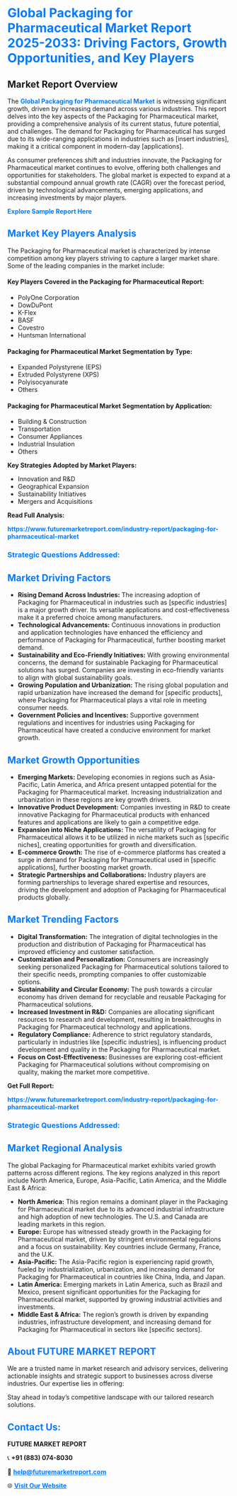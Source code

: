 <h1 style="color: #007BFF;">Global Packaging for Pharmaceutical Market Report 2025-2033: Driving Factors, Growth Opportunities, and Key Players</h1>

<section id="overview">
<h2>Market Report Overview</h2>
<p>The <a href="https://www.futuremarketreport.com/industry-report/packaging-for-pharmaceutical-market" style="color: #007BFF; text-decoration: none;"><strong>Global Packaging for Pharmaceutical Market</strong></a> is witnessing significant growth, driven by increasing demand across various industries. This report delves into the key aspects of the Packaging for Pharmaceutical market, providing a comprehensive analysis of its current status, future potential, and challenges. The demand for Packaging for Pharmaceutical has surged due to its wide-ranging applications in industries such as [insert industries], making it a critical component in modern-day [applications].</p>
<p>As consumer preferences shift and industries innovate, the Packaging for Pharmaceutical market continues to evolve, offering both challenges and opportunities for stakeholders. The global market is expected to expand at a substantial compound annual growth rate (CAGR) over the forecast period, driven by technological advancements, emerging applications, and increasing investments by major players.</p>
</section>

<section id="overview">
<p><a href="https://www.futuremarketreport.com/request-sample/reportId=32264" style="color: #007BFF; text-decoration: none;"><strong>Explore Sample Report Here</strong></a></p>
</section>

<section id="key-players">
<h2 style="color: #007BFF;">Market Key Players Analysis</h2>
<p>The Packaging for Pharmaceutical market is characterized by intense competition among key players striving to capture a larger market share. Some of the leading companies in the market include:</p>
<h4>Key Players Covered in the Packaging for Pharmaceutical Report:</h4>
<ul><li>PolyOne Corporation</li><li>DowDuPont</li><li>K-Flex</li><li>BASF</li><li>Covestro</li><li>Huntsman International</li></ul>
<h4>Packaging for Pharmaceutical Market Segmentation by Type:</h4>
<ul><li>Expanded Polystyrene (EPS)</li><li>Extruded Polystyrene (XPS)</li><li>Polyisocyanurate</li><li>Others</li></ul>

<h4>Packaging for Pharmaceutical Market Segmentation by Application:</h4>
<ul><li>Building &amp; Construction</li><li>Transportation</li><li>Consumer Appliances</li><li>Industrial Insulation</li><li>Others</li></ul>
<p><strong>Key Strategies Adopted by Market Players:</strong></p>
<ul>
<li>Innovation and R&D</li>
<li>Geographical Expansion</li>
<li>Sustainability Initiatives</li>
<li>Mergers and Acquisitions</li>
</ul>
</section>

<section>
<p><strong>Read Full Analysis: </strong></p><a href="https://www.futuremarketreport.com/industry-report/packaging-for-pharmaceutical-market" style="color: #007BFF; text-decoration: none;"><strong>https://www.futuremarketreport.com/industry-report/packaging-for-pharmaceutical-market</strong></a>
<h3 style="color: #007BFF;">Strategic Questions Addressed:</h3>
</section>

<section id="driving-factors">
<h2 style="color: #007BFF;">Market Driving Factors</h2>
<ul>
<li><strong>Rising Demand Across Industries:</strong> The increasing adoption of Packaging for Pharmaceutical in industries such as [specific industries] is a major growth driver. Its versatile applications and cost-effectiveness make it a preferred choice among manufacturers.</li>
<li><strong>Technological Advancements:</strong> Continuous innovations in production and application technologies have enhanced the efficiency and performance of Packaging for Pharmaceutical, further boosting market demand.</li>
<li><strong>Sustainability and Eco-Friendly Initiatives:</strong> With growing environmental concerns, the demand for sustainable Packaging for Pharmaceutical solutions has surged. Companies are investing in eco-friendly variants to align with global sustainability goals.</li>
<li><strong>Growing Population and Urbanization:</strong> The rising global population and rapid urbanization have increased the demand for [specific products], where Packaging for Pharmaceutical plays a vital role in meeting consumer needs.</li>
<li><strong>Government Policies and Incentives:</strong> Supportive government regulations and incentives for industries using Packaging for Pharmaceutical have created a conducive environment for market growth.</li>
</ul>
</section>

<section id="growth-opportunities">
<h2 style="color: #007BFF;">Market Growth Opportunities</h2>
<ul>
<li><strong>Emerging Markets:</strong> Developing economies in regions such as Asia-Pacific, Latin America, and Africa present untapped potential for the Packaging for Pharmaceutical market. Increasing industrialization and urbanization in these regions are key growth drivers.</li>
<li><strong>Innovative Product Development:</strong> Companies investing in R&D to create innovative Packaging for Pharmaceutical products with enhanced features and applications are likely to gain a competitive edge.</li>
<li><strong>Expansion into Niche Applications:</strong> The versatility of Packaging for Pharmaceutical allows it to be utilized in niche markets such as [specific niches], creating opportunities for growth and diversification.</li>
<li><strong>E-commerce Growth:</strong> The rise of e-commerce platforms has created a surge in demand for Packaging for Pharmaceutical used in [specific applications], further boosting market growth.</li>
<li><strong>Strategic Partnerships and Collaborations:</strong> Industry players are forming partnerships to leverage shared expertise and resources, driving the development and adoption of Packaging for Pharmaceutical products globally.</li>
</ul>
</section>

<section id="trending-factors">
<h2 style="color: #007BFF;">Market Trending Factors</h2>
<ul>
<li><strong>Digital Transformation:</strong> The integration of digital technologies in the production and distribution of Packaging for Pharmaceutical has improved efficiency and customer satisfaction.</li>
<li><strong>Customization and Personalization:</strong> Consumers are increasingly seeking personalized Packaging for Pharmaceutical solutions tailored to their specific needs, prompting companies to offer customizable options.</li>
<li><strong>Sustainability and Circular Economy:</strong> The push towards a circular economy has driven demand for recyclable and reusable Packaging for Pharmaceutical solutions.</li>
<li><strong>Increased Investment in R&D:</strong> Companies are allocating significant resources to research and development, resulting in breakthroughs in Packaging for Pharmaceutical technology and applications.</li>
<li><strong>Regulatory Compliance:</strong> Adherence to strict regulatory standards, particularly in industries like [specific industries], is influencing product development and quality in the Packaging for Pharmaceutical market.</li>
<li><strong>Focus on Cost-Effectiveness:</strong> Businesses are exploring cost-efficient Packaging for Pharmaceutical solutions without compromising on quality, making the market more competitive.</li>
</ul>
</section>

<section>
<p><strong>Get Full Report: </strong></p><a href="https://www.futuremarketreport.com/industry-report/packaging-for-pharmaceutical-market" style="color: #007BFF; text-decoration: none;"><strong>https://www.futuremarketreport.com/industry-report/packaging-for-pharmaceutical-market</strong></a>
<h3 style="color: #007BFF;">Strategic Questions Addressed:</h3>
</section>


<section id="regional-analysis">
<h2 style="color: #007BFF;">Market Regional Analysis</h2>
<p>The global Packaging for Pharmaceutical market exhibits varied growth patterns across different regions. The key regions analyzed in this report include North America, Europe, Asia-Pacific, Latin America, and the Middle East & Africa:</p>
<ul>
<li><strong>North America:</strong> This region remains a dominant player in the Packaging for Pharmaceutical market due to its advanced industrial infrastructure and high adoption of new technologies. The U.S. and Canada are leading markets in this region.</li>
<li><strong>Europe:</strong> Europe has witnessed steady growth in the Packaging for Pharmaceutical market, driven by stringent environmental regulations and a focus on sustainability. Key countries include Germany, France, and the U.K.</li>
<li><strong>Asia-Pacific:</strong> The Asia-Pacific region is experiencing rapid growth, fueled by industrialization, urbanization, and increasing demand for Packaging for Pharmaceutical in countries like China, India, and Japan.</li>
<li><strong>Latin America:</strong> Emerging markets in Latin America, such as Brazil and Mexico, present significant opportunities for the Packaging for Pharmaceutical market, supported by growing industrial activities and investments.</li>
<li><strong>Middle East & Africa:</strong> The region’s growth is driven by expanding industries, infrastructure development, and increasing demand for Packaging for Pharmaceutical in sectors like [specific sectors].</li>
</ul>
</section>

<footer>
<h2 style="color: #007BFF;">About FUTURE MARKET REPORT</h2>
<p>We are a trusted name in market research and advisory services, delivering actionable insights and strategic support to businesses across diverse industries. Our expertise lies in offering:</p>

<p>Stay ahead in today’s competitive landscape with our tailored research solutions.</p>

<h2 style="color: #007BFF;">Contact Us:</h2>
<p><strong>FUTURE MARKET REPORT</strong></p>
<p>📞 <strong>+91 (883) 074-8030</strong></p>
<p>📧 <strong><a href="mailto:help@futuremarketreport.com" style="color: #007BFF;">help@futuremarketreport.com</a></strong></p>
<p>🌐 <strong><a href="https://www.futuremarketreport.com/" style="color: #007BFF;">Visit Our Website</a></strong></p>
</footer>